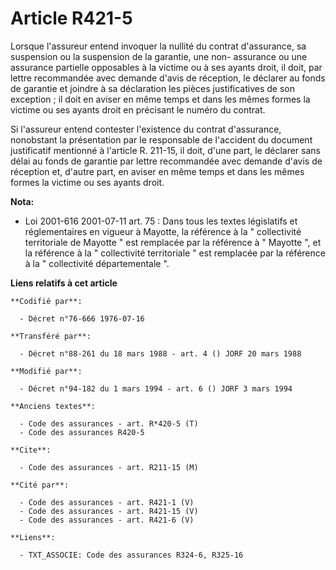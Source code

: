 # Article R421-5

Lorsque l'assureur entend invoquer la nullité du contrat d'assurance, sa suspension ou la suspension de la garantie, une non-
assurance ou une assurance partielle opposables à la victime ou à ses ayants droit, il doit, par lettre recommandée avec
demande d'avis de réception, le déclarer au fonds de garantie et joindre à sa déclaration les pièces justificatives de son
exception ; il doit en aviser en même temps et dans les mêmes formes la victime ou ses ayants droit en précisant le numéro du
contrat.

Si l'assureur entend contester l'existence du contrat d'assurance, nonobstant la présentation par le responsable de
l'accident du document justificatif mentionné à l'article R. 211-15, il doit, d'une part, le déclarer sans délai au fonds de
garantie par lettre recommandée avec demande d'avis de réception et, d'autre part, en aviser en même temps et dans les mêmes
formes la victime ou ses ayants droit.

**Nota:**

- Loi 2001-616 2001-07-11 art. 75 : Dans tous les textes législatifs et réglementaires en vigueur à Mayotte, la référence à
la " collectivité territoriale de Mayotte " est remplacée par la référence à " Mayotte ", et la référence à la " collectivité
territoriale " est remplacée par la référence à la " collectivité départementale ".

**Liens relatifs à cet article**

	**Codifié par**:

	  - Décret n°76-666 1976-07-16

	**Transféré par**:

	  - Décret n°88-261 du 18 mars 1988 - art. 4 () JORF 20 mars 1988

	**Modifié par**:

	  - Décret n°94-182 du 1 mars 1994 - art. 6 () JORF 3 mars 1994

	**Anciens textes**:

	  - Code des assurances - art. R*420-5 (T)
	  - Code des assurances R420-5

	**Cite**:

	  - Code des assurances - art. R211-15 (M)

	**Cité par**:

	  - Code des assurances - art. R421-1 (V)
	  - Code des assurances - art. R421-15 (V)
	  - Code des assurances - art. R421-6 (V)

	**Liens**:

	  - TXT_ASSOCIE: Code des assurances R324-6, R325-16
